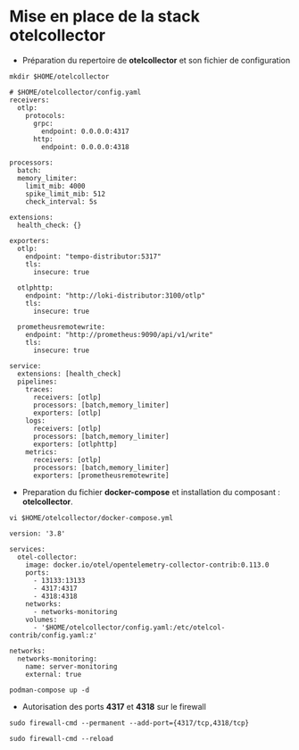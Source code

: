 # Mise en place de la stack otelcollector

- Préparation du repertoire de **otelcollector** et son fichier de configuration

```
mkdir $HOME/otelcollector
```

```
# $HOME/otelcollector/config.yaml
receivers:
  otlp:
    protocols:
      grpc:
        endpoint: 0.0.0.0:4317
      http:
        endpoint: 0.0.0.0:4318

processors:
  batch:
  memory_limiter:  
    limit_mib: 4000  
    spike_limit_mib: 512
    check_interval: 5s

extensions:
  health_check: {}

exporters:
  otlp:
    endpoint: "tempo-distributor:5317"
    tls:
      insecure: true

  otlphttp:
    endpoint: "http://loki-distributor:3100/otlp"
    tls:
      insecure: true

  prometheusremotewrite:
    endpoint: "http://prometheus:9090/api/v1/write"
    tls:
      insecure: true

service:
  extensions: [health_check]
  pipelines:
    traces:
      receivers: [otlp]
      processors: [batch,memory_limiter]
      exporters: [otlp]
    logs:
      receivers: [otlp]
      processors: [batch,memory_limiter]
      exporters: [otlphttp]
    metrics:
      receivers: [otlp]
      processors: [batch,memory_limiter]
      exporters: [prometheusremotewrite]
```

- Preparation du fichier **docker-compose** et installation du composant : **otelcollector**.

```
vi $HOME/otelcollector/docker-compose.yml
```

```
version: '3.8'

services:
  otel-collector:
    image: docker.io/otel/opentelemetry-collector-contrib:0.113.0
    ports:
      - 13133:13133
      - 4317:4317
      - 4318:4318
    networks:
      - networks-monitoring
    volumes:
      - '$HOME/otelcollector/config.yaml:/etc/otelcol-contrib/config.yaml:z'

networks:
  networks-monitoring:
    name: server-monitoring
    external: true
```

```
podman-compose up -d
```

- Autorisation des ports **4317** et **4318** sur le firewall


```
sudo firewall-cmd --permanent --add-port={4317/tcp,4318/tcp}

sudo firewall-cmd --reload
```